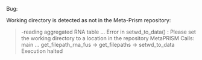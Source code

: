 Bug:

Working directory is detected as not in the Meta-Prism repository:

> -reading aggregated RNA table ... Error in setwd_to_data() : 
>   Please set the working directory to a location in the repository MetaPRISM
> Calls: main ... get_filepath_rna_fus -> get_filepaths -> setwd_to_data
> Execution halted
